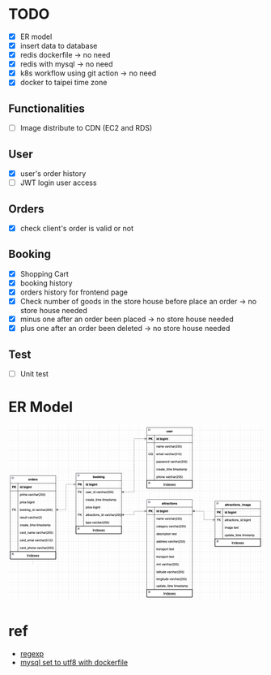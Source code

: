 # TODO

-   [x] ER model
-   [x] insert data to database
-   [x] redis dockerfile -> no need
-   [x] redis with mysql -> no need
-   [x] k8s workflow using git action -> no need
-   [x] docker to taipei time zone

## Functionalities

-   [ ] Image distribute to CDN (EC2 and RDS)

## User

-   [x] user's order history
-   [ ] JWT login user access

## Orders

-   [x] check client's order is valid or not

## Booking

-   [x] Shopping Cart
-   [x] booking history
-   [x] orders history for frontend page
-   [x] Check number of goods in the store house before place an order -> no store house needed
-   [x] minus one after an order been placed -> no store house needed
-   [x] plus one after an order been deleted -> no store house needed

## Test

-   [ ] Unit test

# ER Model

![picture 1](images/e5543779fffa284fd4ed14fb0ed222f9084cc17c50e5b7c7a6532463de7c95da.png)

# ref

-   [regexp](http://gskinner.com/RegExr/?2tr2n)
-   [mysql set to utf8 with dockerfile](https://stackoverflow.com/questions/45729326/how-to-change-the-default-character-set-of-mysql-using-docker-compose)
